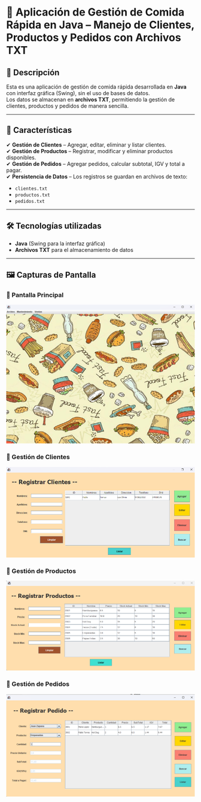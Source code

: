 # 🍔 Aplicación de Gestión de Comida Rápida en Java – Manejo de Clientes, Productos y Pedidos con Archivos TXT

## 📜 Descripción
Esta es una aplicación de gestión de comida rápida desarrollada en **Java** con interfaz gráfica (Swing), sin el uso de bases de datos.  
Los datos se almacenan en **archivos TXT**, permitiendo la gestión de clientes, productos y pedidos de manera sencilla.

---

## 🚀 Características
✔ **Gestión de Clientes** – Agregar, editar, eliminar y listar clientes.  
✔ **Gestión de Productos** – Registrar, modificar y eliminar productos disponibles.  
✔ **Gestión de Pedidos** – Agregar pedidos, calcular subtotal, IGV y total a pagar.  
✔ **Persistencia de Datos** – Los registros se guardan en archivos de texto:  
   - `clientes.txt`  
   - `productos.txt`  
   - `pedidos.txt`  

---

## 🛠 Tecnologías utilizadas
- **Java** (Swing para la interfaz gráfica)  
- **Archivos TXT** para el almacenamiento de datos  

---

## 🖼 Capturas de Pantalla  
### 📌 Pantalla Principal  
![Pantalla Principal](Gestion_Comida_Rapida/imagenes/PantallaPrincipal.png)  

### 📌 Gestión de Clientes  
![Gestión de Clientes](Gestion_Comida_Rapida/imagenes/gestionClientes.png)  

### 📌 Gestión de Productos  
![Gestión de Productos](Gestion_Comida_Rapida/imagenes/gestionProductos.png)  

### 📌 Gestión de Pedidos  
![Gestión de Pedidos](Gestion_Comida_Rapida/imagenes/gestionPedidos.png)  











